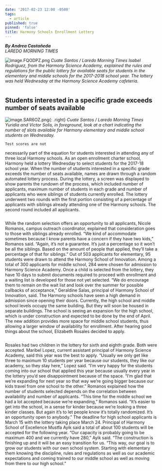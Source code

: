 ```yaml
---
date: '2017-02-23 12:00 -0500'
tags:
  - article
published: true
pinned: 'false'
title: Harmony Schools Enrollment Lottery
---
```

_**By Andrea Castañeda**_
<br/>
_LAREDO MORNING TIMES_

![image.FQODPZ.png]({{site.baseurl}}/assets/images/image.FQODPZ.png)
*Cuate Santos / Laredo Morning Times*
*Isabel Rodriguez, from the Harmony Science Academy, explained the rules and regulations
for the public lottery for available seats for students in the elementary and middle schools
for the 2017-2018 school year. The lottery was held Wednesday at the Harmony Science
Academy cafeteria.*

<div class="row">
  <div class="column">
  <p>
    <h2>
Students interested
in a specific grade
exceeds number of
seats available
    </h2>
  </p>
	<p markdown="1">

![image.SAR6OZ.png]({{site.baseurl}}/assets/images/image.SAR6OZ.png){: .right}
*Cuate Santos / Laredo Morning Times*
*Yuridia and Victor Solis, in foreground,
look at a chart indicating the number of
slots available for Harmony elementary and
middle school students on Wednesday.*

	Test scores are not
necessarily part of the
equation for students
interested in attending
any of three local
Harmony schools.
As an open enrollment
charter school,
Harmony held a lottery
Wednesday to select
students for the
2017-18 school year.
When the number of students
interested in a specific grade exceeds the
number of seats available, names are drawn
through a random
automated lottery
process. During the
lottery, a screen was
displayed to show
parents the rundown
of the process,
which included number
of applicants, maximum number of students
in each grade and
number of applicants
who were siblings of
students currently enrolled.
The lottery underwent
two rounds with the first
portion consisting of a
percentage of applicants
with siblings already
attending one of the
Harmony schools. The
second round included
all applicants.
	</p>
  </div>
  <div class="column">
    <p>
While the
random selection offers
an opportunity to all
applicants, Nicole Romanos, campus outreach
coordinator, explained
that consideration goes
to those with siblings
already enrolled.
“We kind of accommodate sometimes because I
know parents have a
concern if they have two
kids,” Romanos said.
“Again, it’s not a guarantee. It’s just a percentage
so it won’t be all the siblings. Based on the
amount of people that
applied, they’ll take a
percentage of that for
siblings.”
Out of 503 applicants
for elementary, 95 students were drawn to
attend the Harmony
School of Innovation.
Among a total of 300
applicants for middle
school, 284 were chosen
for admission to Harmony Science Academy.
Once a child is selected
from the lottery, they
have 10 days to submit
documents required to
proceed with enrollment
and a waiting list is developed for those not yet
selected.
“We do encourage
them to remain on the
wait list and look over
the summer for possible
callbacks of acceptance,”
Geraldine Salas, principal of Harmony School of
Innovation, said.
The Harmony schools
have seen a high demand
in admission since opening their doors. Currently, the high school and
middle school levels
occupy the same building. But they will soon be
housed in separate buildings. The school is seeing
an expansion for the
high school, which is
under construction and
expected to be done by
the end of April. The
new addition provides
more space for middle
school students, thus
allowing a larger window
of availability for enrollment.
After hearing good
things about the school,
Elizabeth Rosales decided to apply.
    </p>
  </div>
  <div class="column">
    <p>
Rosales had
two children in the lottery for sixth and eighth
grade. Both were accepted. Maribel Lopez, current assistant principal
of Harmony Science
Academy, said this year
was the best to apply.
“Usually we only get
like three to maximum 10
students per year because our students, they
like our academy, so they
stay here,” Lopez said.
“I’m very happy for the
students coming into our
school that applied this
year because usually
every year in the lottery
you’d see disappointment
because of the space.
	“I’m glad that we’re
expanding for next year
so that way we’re going
bigger because our kids
travel from one school to
the other.”
Romanos explained
how the number of students selected depends
on the correlation between availability and
number of applicants.
“This time for the
middle school we had a
lot accepted because
we’re expanding,” Romanos said. “It’s easier to
get into the school, in a
sense for kinder because
we’re looking a three
kinder classes. But again
it’s to let people know it’s
totally randomized. It’s
an opportunity open to
anybody.”
The deadline for high
school applicants is
March 15 with the lottery
taking place March 24.
Principal of Harmony
School of Excellence
Mustfa Ayik said a total
of about 100 students will
be accepted for the following year.
“Our capacity is probably going to be maximum 400 and we currently have 280,” Ayik
said. “The construction
is finishing up and it will
be an easy transition for
us.
“This way, our goal is
to grow our students
with our own school
system. Starting with
elementary them knowing the discipline, rules
and regulations as well
as our academic expectations and coming trained
to our middle school as
well as moving from
there to our high school.”
    </p>
  </div>
</div>
